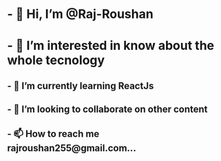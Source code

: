 
<h1>- 👋 Hi, I’m @Raj-Roushan</h1>
<h1>- 👀 I’m interested in know about the whole tecnology</h1>
<h2>- 🌱 I’m currently learning ReactJs</h2>
<h2>- 💞️ I’m looking to collaborate on other content</h2>
<h2>- 📫 How to reach me rajroushan255@gmail.com...</h2>

<!---
Raj-Roushan/Raj-Roushan is a ✨ special ✨ repository because its `README.md` (this file) appears on your GitHub profile.
You can click the Preview link to take a look at your changes.
--->
